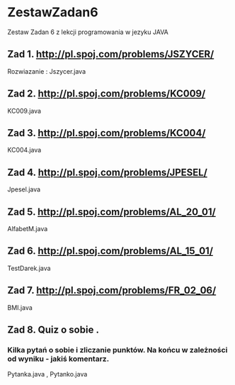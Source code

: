 # ZestawZadan6
Zestaw Zadan 6 z lekcji programowania w jezyku JAVA

## Zad 1. http://pl.spoj.com/problems/JSZYCER/
Rozwiazanie : Jszycer.java
## Zad 2. http://pl.spoj.com/problems/KC009/
KC009.java
## Zad 3. http://pl.spoj.com/problems/KC004/
KC004.java
## Zad 4. http://pl.spoj.com/problems/JPESEL/
Jpesel.java
## Zad 5. http://pl.spoj.com/problems/AL_20_01/
AlfabetM.java
## Zad 6. http://pl.spoj.com/problems/AL_15_01/
TestDarek.java
## Zad 7. http://pl.spoj.com/problems/FR_02_06/
BMI.java
## Zad 8. Quiz o sobie . 
### Kilka pytań o sobie i zliczanie punktów. Na końcu w zależności od wyniku - jakiś komentarz.
Pytanka.java , Pytanko.java
